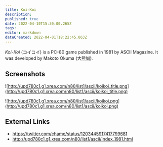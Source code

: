 ```yaml
---
title: Koi-Koi
description: 
published: true
date: 2022-04-10T15:30:00.265Z
tags: 
editor: markdown
dateCreated: 2022-04-01T18:22:45.063Z
---
```


_Koi-Koi_ (<span lang='ja'>コイコイ</span>) is a PC-80 game published in 1981 by ASCII Magazine.
It was developed by Makoto Okuma (<span lang='ja'>大熊誠</span>).

## Screenshots

![http://upd780c1.g1.xrea.com/n80/list1/ascii/koikoi_title.png](http://upd780c1.g1.xrea.com/n80/list1/ascii/koikoi_title.png)

![http://upd780c1.g1.xrea.com/n80/list1/ascii/koikoi.png](http://upd780c1.g1.xrea.com/n80/list1/ascii/koikoi.png)

## External Links

- https://twitter.com/chame/status/1203445917417799681
- http://upd780c1.g1.xrea.com/n80/list1/ascii/index_1981.html
